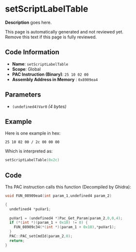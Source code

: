 # setScriptLabelTable

**Description** goes here.

This page is automatically generated and not reviewed yet.<br>Remove this text if this page is fully reviewed.

## Code Information

- **Name**: `setScriptLabelTable`
- **Scope**: Global
- **PAC Instruction (Binary)**: `25 10 02 00`
- **Assembly Address in Memory** : `0x8909ea4`

## Parameters

- `(undefined4)Var0` *(4 bytes)*

## Example

Here is one example in hex:

```25 10 02 00 / 2c 00 00 00```

Which is interpreted as:

```c
setScriptLabelTable(0x2c)
```

## Code

Ths PAC instruction calls this function (Decompiled by Ghidra):

```c
void FUN_08909ea4(int param_1,undefined4 param_2)

{
  undefined4 *puVar1;
  
  puVar1 = (undefined4 *)Pac_Get_Param(param_2,0,0,4);
  if (*(int *)(param_1 + 0x10) != 0) {
    FUN_08909c34(*(int *)(param_1 + 0x10),*puVar1);
  }
  PAC::PAC_setCmdId(param_2,0);
  return;
}
```

